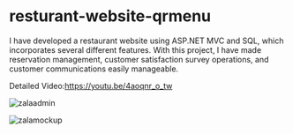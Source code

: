 # resturant-website-qrmenu
I have developed a restaurant website using ASP.NET MVC and SQL, which incorporates several different features. With this project, I have made reservation management, customer satisfaction survey operations, and customer communications easily manageable.

Detailed Video:https://youtu.be/4aoqnr_o_tw


![zalaadmin](https://user-images.githubusercontent.com/109359385/220986128-d3d7ed44-801d-402f-a407-70ff41ee954c.png)

![zalamockup](https://user-images.githubusercontent.com/109359385/220986740-ac06cf2a-aa8c-4d86-80e5-ed9d7b511e2d.png)

